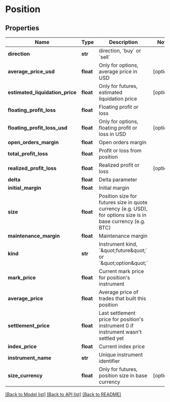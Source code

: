 # Position

## Properties
Name | Type | Description | Notes
------------ | ------------- | ------------- | -------------
**direction** | **str** | direction, &#x60;buy&#x60; or &#x60;sell&#x60; | 
**average_price_usd** | **float** | Only for options, average price in USD | [optional] 
**estimated_liquidation_price** | **float** | Only for futures, estimated liquidation price | [optional] 
**floating_profit_loss** | **float** | Floating profit or loss | 
**floating_profit_loss_usd** | **float** | Only for options, floating profit or loss in USD | [optional] 
**open_orders_margin** | **float** | Open orders margin | 
**total_profit_loss** | **float** | Profit or loss from position | 
**realized_profit_loss** | **float** | Realized profit or loss | [optional] 
**delta** | **float** | Delta parameter | 
**initial_margin** | **float** | Initial margin | 
**size** | **float** | Position size for futures size in quote currency (e.g. USD), for options size is in base currency (e.g. BTC) | 
**maintenance_margin** | **float** | Maintenance margin | 
**kind** | **str** | Instrument kind, &#x60;\&quot;future\&quot;&#x60; or &#x60;\&quot;option\&quot;&#x60; | 
**mark_price** | **float** | Current mark price for position&#39;s instrument | 
**average_price** | **float** | Average price of trades that built this position | 
**settlement_price** | **float** | Last settlement price for position&#39;s instrument 0 if instrument wasn&#39;t settled yet | 
**index_price** | **float** | Current index price | 
**instrument_name** | **str** | Unique instrument identifier | 
**size_currency** | **float** | Only for futures, position size in base currency | [optional] 

[[Back to Model list]](../README.md#documentation-for-models) [[Back to API list]](../README.md#documentation-for-api-endpoints) [[Back to README]](../README.md)


